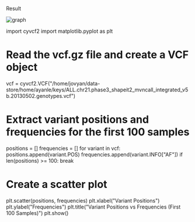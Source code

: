 Result 


![graph](https://github.com/AyanleN/KEYS2023/assets/111706166/6b4a1a3d-554e-4a3a-a1dd-6dc28435c62e)


import cyvcf2
import matplotlib.pyplot as plt

# Read the vcf.gz file and create a VCF object
vcf = cyvcf2.VCF("/home/jovyan/data-store/home/ayanle/keys/ALL.chr21.phase3_shapeit2_mvncall_integrated_v5b.20130502.genotypes.vcf")

# Extract variant positions and frequencies for the first 100 samples
positions = []
frequencies = []
for variant in vcf:
    positions.append(variant.POS)
    frequencies.append(variant.INFO["AF"])
    if len(positions) >= 100:
        break

# Create a scatter plot
plt.scatter(positions, frequencies)
plt.xlabel("Variant Positions")
plt.ylabel("Frequencies")
plt.title("Variant Positions vs Frequencies (First 100 Samples)")
plt.show()

